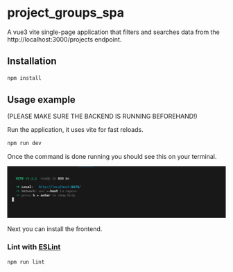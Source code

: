 # project_groups_spa

A vue3 vite single-page application that filters and searches data from the http://localhost:3000/projects endpoint.

## Installation

```sh
npm install
```

## Usage example

(PLEASE MAKE SURE THE BACKEND IS RUNNING BEFOREHAND!)

Run the application, it uses vite for fast reloads.

```sh
npm run dev
```
Once the command is done running you should see this on your terminal.

![alt text](./screenshots/running_cli.png)

Next you can install the frontend.


### Lint with [ESLint](https://eslint.org/)

```sh
npm run lint
```

